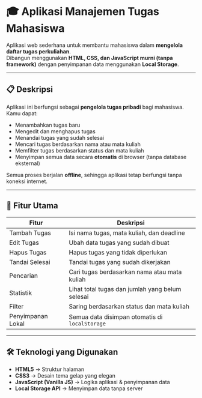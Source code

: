 # 🎓 Aplikasi Manajemen Tugas Mahasiswa

Aplikasi web sederhana untuk membantu mahasiswa dalam **mengelola daftar tugas perkuliahan**.  
Dibangun menggunakan **HTML, CSS, dan JavaScript murni (tanpa framework)** dengan penyimpanan data menggunakan **Local Storage**.

---

## 📋 Deskripsi

Aplikasi ini berfungsi sebagai **pengelola tugas pribadi** bagi mahasiswa.  
Kamu dapat:
- Menambahkan tugas baru  
- Mengedit dan menghapus tugas  
- Menandai tugas yang sudah selesai  
- Mencari tugas berdasarkan nama atau mata kuliah  
- Memfilter tugas berdasarkan status dan mata kuliah  
- Menyimpan semua data secara **otomatis** di browser (tanpa database eksternal)

Semua proses berjalan **offline**, sehingga aplikasi tetap berfungsi tanpa koneksi internet.

---

## 🧩 Fitur Utama

| Fitur | Deskripsi |
|-------|------------|
| Tambah Tugas | Isi nama tugas, mata kuliah, dan deadline |
| Edit Tugas | Ubah data tugas yang sudah dibuat |
| Hapus Tugas | Hapus tugas yang tidak diperlukan |
| Tandai Selesai | Tandai tugas yang sudah dikerjakan |
| Pencarian | Cari tugas berdasarkan nama atau mata kuliah |
| Statistik | Lihat total tugas dan jumlah yang belum selesai |
| Filter | Saring berdasarkan status dan mata kuliah |
| Penyimpanan Lokal | Semua data disimpan otomatis di `localStorage` |

---

## 🛠️ Teknologi yang Digunakan

- **HTML5** → Struktur halaman  
- **CSS3** → Desain tema gelap yang elegan  
- **JavaScript (Vanilla JS)** → Logika aplikasi & penyimpanan data  
- **Local Storage API** → Menyimpan data tanpa server  
